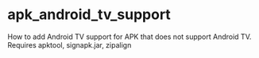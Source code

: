 # apk_android_tv_support
How to add Android TV support for APK that does not support Android TV. Requires apktool, signapk.jar, zipalign
